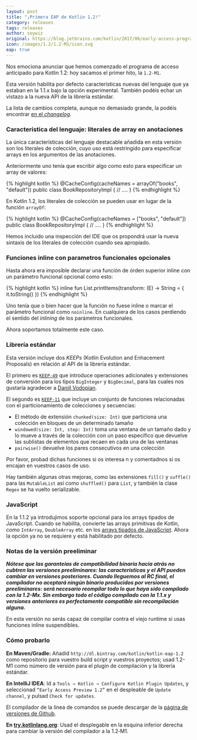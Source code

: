 ```yaml
---
layout: post
title: "¡Primera EAP de Kotlin 1.2!"
category: releases
tags: releases
author: soywiz
original: https://blog.jetbrains.com/kotlin/2017/06/early-access-program-for-kotlin-1-2-has-been-started/
icon: /images/1.2/1.2-M1/icon.svg
eap: true
---
```


Nos emociona anunciar que hemos comenzado el programa de acceso anticipado para Kotlin 1.2: hoy sacamos el primer hito, la `1.2-M1`.

Esta versión habilita por defecto características nuevas del lenguaje que ya estaban en la 1.1.x bajo la opción experimental. También podéis echar un vistazo a la nueva API de la librería estándar.

La lista de cambios completa, aunque no demasiado grande, la podéis encontrar [en el *changelog*](https://github.com/JetBrains/kotlin/blob/1.2-M1/ChangeLog.md).


### Característica del lenguaje: literales de array en anotaciones

La única características del lenguaje destacable añadida en esta versión son los literales de colección, cuyo uso está restringido para especificar arrays en los argumentos de las anotaciones.

Anteriormente uno tenía que escribir algo como esto para especificar un array de valores:

{% highlight kotlin %}
@CacheConfig(cacheNames = arrayOf("books", "default"))
public class BookRepositoryImpl {
    // ....
}
{% endhighlight %}

En Kotlin 1.2, los literales de colección se pueden usar en lugar de la función `arrayOf`:

{% highlight kotlin %}
@CacheConfig(cacheNames = ["books", "default"])
public class BookRepositoryImpl {
    // ....
}
{% endhighlight %}

Hemos incluido una inspección del IDE que os propondrá usar la nueva sintaxis de los literales de colección cuando sea apropiado.

### Funciones inline con parametros funcionales opcionales

Hasta ahora era imposible declarar una función de órden superior inline con un parámetro funcional opcional como esto:

{% highlight kotlin %}
inline fun <E> List<E>.printItems(transform: (E) -> String = { it.toString() })
{% endhighlight %}

Uno tenía que o bien hacer que la función no fuese inline o marcar el parámetro funcional como `noinline`. En cualquiera de los casos perdiendo el sentido del *inlining*  de los parámetros funcionales.

Ahora soportamos totalmente este caso.

### Librería estándar

Esta versión incluye dos *KEEPs* (Kotlin Evolution and Enhacement Proposals) en relación al API de la librería estándar.

El primero es [`KEEP-49`](https://github.com/Kotlin/KEEP/blob/master/proposals/stdlib/bignumber-operations.md) que introduce operaciones adicionales y extensiones de conversión para los tipos `BigInteger` y `BigDecimal`, para las cuales nos gustaría agradecer a [Daniil Vodopian](https://github.com/voddan).


El segundo es [`KEEP-11`](https://github.com/Kotlin/KEEP/blob/master/proposals/stdlib/window-sliding.md) que incluye un conjunto de funciones relacionadas con el particionamiento de colecciones y secuencias:

* El método de extensión `chunked(size: Int)` que particiona una colección en bloques de un determinado tamaño
* `windowed(size: Int, step: Int)` toma una ventana de un tamaño dado y lo mueve a través de la colección con un paso específico que devuelve las sublistas de elementos que recaen en cada una de las ventanas
* `pairwise()` devuelve los pares consecutivos en una colección

Por favor, probad dichas funciones si os interesa n y comentadnos si os encajan en vuestros casos de uso.

Hay también algunas otras mejoras, como las extensiones `fill()` y `suffle()` para las `MutableList` así como `shuffled()` para `List`, y también la clase `Regex` se ha vuelto serializable.

### JavaScript

En la 1.1.2 ya introdujimos soporte opcional para los arrays tipados de JavaScript. Cuando se habilita, convierte las arrays primitivas de Kotlin, como `IntArray`, `DoubleArray` etc. en los [arrays tipados de JavaScript](https://developer.mozilla.org/en-US/docs/Web/JavaScript/Typed_arrays).
Ahora la opción ya no se requiere y está habilitado por defecto.

### Notas de la versión preeliminar

***Nótese que las garanteías de compatibilidad binaria hacia atrás no cubtren las versiones preeliminares:
las características y el API pueden cambiar en versiones posteriores. Cuando lleguemos al RC final, el compilador no aceptará ningún binario producidos por versiones preeliminares: será necesario reompilar todo lo que haya sido compilado con la 1.2-Mx. Sin embargo todo el código compilado con la 1.1.x y versiones anteriores es perfectamente compatible sin recompilación alguna.***

En esta versión no serás capaz de compilar contra el viejo runtime si usas funciones inline suspendibles.

### Cómo probarlo

**En Maven/Gradle:** Añadid `http://dl.bintray.com/kotlin/kotlin-eap-1.2` como repositorio para vuestro build script y vuestros proyectos; usad 1.2-M1 como número de versión para el plugin de compilación y la librería estándar.

**En IntelliJ IDEA**: Id a `Tools → Kotlin → Configure Kotlin Plugin Updates`, y seleccionad `“Early Access Preview 1.2”` en el despleable de `Update channel`, y pulsad `Check for updates`.

El compilador de la línea de comandos se puede descargar de la [página de versiones de Github](https://github.com/JetBrains/kotlin/releases/tag/v1.2-M1).

**En [try.kotlinlang.org](https://try.kotlinlang.org/)**: Usad el desplegable en la esquina inferior derecha para cambiar la versión del compilador a la 1.2‑M1.
